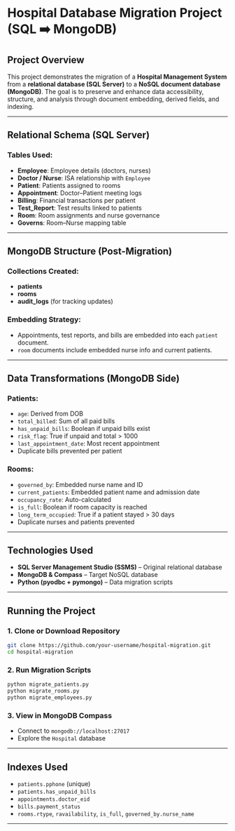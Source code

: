 # Hospital Database Migration Project (SQL ➡️ MongoDB)

##  Project Overview

This project demonstrates the migration of a **Hospital Management System** from a **relational database (SQL Server)** to a **NoSQL document database (MongoDB)**. The goal is to preserve and enhance data accessibility, structure, and analysis through document embedding, derived fields, and indexing.

---

##  Relational Schema (SQL Server)

### Tables Used:

* **Employee**: Employee details (doctors, nurses)
* **Doctor / Nurse**: ISA relationship with `Employee`
* **Patient**: Patients assigned to rooms
* **Appointment**: Doctor–Patient meeting logs
* **Billing**: Financial transactions per patient
* **Test\_Report**: Test results linked to patients
* **Room**: Room assignments and nurse governance
* **Governs**: Room–Nurse mapping table

---

##  MongoDB Structure (Post-Migration)

### Collections Created:

* **patients**
* **rooms**
* **audit\_logs** (for tracking updates)

###  Embedding Strategy:

* Appointments, test reports, and bills are embedded into each `patient` document.
* `room` documents include embedded nurse info and current patients.

---

##  Data Transformations (MongoDB Side)

### Patients:

* `age`: Derived from DOB
* `total_billed`: Sum of all paid bills
* `has_unpaid_bills`: Boolean if unpaid bills exist
* `risk_flag`: True if unpaid and total > 1000
* `last_appointment_date`: Most recent appointment
* Duplicate bills prevented per patient

### Rooms:

* `governed_by`: Embedded nurse name and ID
* `current_patients`: Embedded patient name and admission date
* `occupancy_rate`: Auto-calculated
* `is_full`: Boolean if room capacity is reached
* `long_term_occupied`: True if a patient stayed > 30 days
* Duplicate nurses and patients prevented

---

##  Technologies Used

* **SQL Server Management Studio (SSMS)** – Original relational database
* **MongoDB & Compass** – Target NoSQL database
* **Python (pyodbc + pymongo)** – Data migration scripts

---

##  Running the Project

### 1. Clone or Download Repository

```bash
git clone https://github.com/your-username/hospital-migration.git
cd hospital-migration
```

### 2. Run Migration Scripts

```bash
python migrate_patients.py
python migrate_rooms.py
python migrate_employees.py
```

### 3. View in MongoDB Compass

* Connect to `mongodb://localhost:27017`
* Explore the `Hospital` database

---

## Indexes Used

* `patients.pphone` (unique)
* `patients.has_unpaid_bills`
* `appointments.doctor_eid`
* `bills.payment_status`
* `rooms.rtype`, `ravailability`, `is_full`, `governed_by.nurse_name`

---






